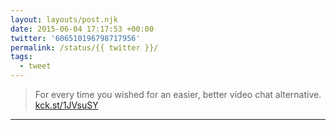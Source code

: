 ```yaml
---
layout: layouts/post.njk
date: 2015-06-04 17:17:53 +00:00
twitter: '606510196798717956'
permalink: /status/{{ twitter }}/
tags: 
  - tweet
---
```


> For every time you wished for an easier, better video chat alternative. [kck.st/1JVsuSY](http://kck.st/1JVsuSY)

---
